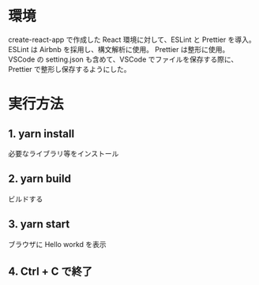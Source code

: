 # 環境

create-react-app で作成した React 環境に対して、ESLint と Prettier を導入。
ESLint は Airbnb を採用し、構文解析に使用。
Prettier は整形に使用。
VSCode の setting.json も含めて、VSCode でファイルを保存する際に、Prettier で整形し保存するようにした。

# 実行方法

## 1. yarn install

必要なライブラリ等をインストール

## 2. yarn build

ビルドする

## 3. yarn start

ブラウザに Hello workd を表示

## 4. Ctrl + C で終了
